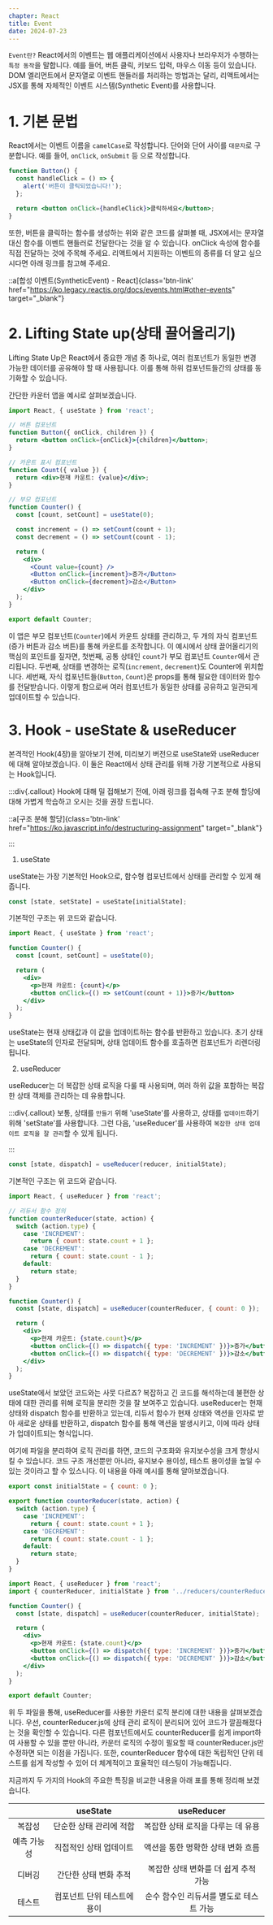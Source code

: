 ```yaml
---
chapter: React
title: Event
date: 2024-07-23
---
```


`Event란?` React에서의 이벤트는 웹 애플리케이션에서 사용자나 브라우저가 수행하는 `특정 동작`을 말합니다. 예를 들어, 버튼 클릭, 키보드 입력, 마우스 이동 등이 있습니다. DOM 엘리먼트에서 문자열로 이벤트 핸들러를 처리하는 방법과는 달리, 리액트에서는 JSX를 통해 자체적인 이벤트 시스템(Synthetic Event)를 사용합니다.

# 1. 기본 문법

React에서는 이벤트 이름을 `camelCase`로 작성합니다. 단어와 단어 사이를 `대문자`로 구분합니다. 예를 들어, `onClick`, `onSubmit` 등 으로 작성합니다.

```jsx
function Button() {
  const handleClick = () => {
    alert('버튼이 클릭되었습니다!');
  };

  return <button onClick={handleClick}>클릭하세요</button>;
}
```

또한, 버튼을 클릭하는 함수를 생성하는 위와 같은 코드를 살펴볼 때, JSX에서는 문자열 대신 함수를 이벤트 핸들러로 전달한다는 것을 알 수 있습니다. onClick 속성에 함수를 직접 전달하는 것에 주목해 주세요. 리액트에서 지원하는 이벤트의 종류를 더 알고 싶으시다면 아래 링크를 참고해 주세요.

::a[합성 이벤트(SyntheticEvent) - React]{class='btn-link' href="https://ko.legacy.reactjs.org/docs/events.html#other-events" target="\_blank"}

# 2. Lifting State up(상태 끌어올리기)

Lifting State Up은 React에서 중요한 개념 중 하나로, 여러 컴포넌트가 동일한 변경 가능한 데이터를 공유해야 할 때 사용됩니다. 이를 통해 하위 컴포넌트들간의 상태를 동기화할 수 있습니다.

간단한 카운터 앱을 예시로 살펴보겠습니다.

```jsx
import React, { useState } from 'react';

// 버튼 컴포넌트
function Button({ onClick, children }) {
  return <button onClick={onClick}>{children}</button>;
}

// 카운트 표시 컴포넌트
function Count({ value }) {
  return <div>현재 카운트: {value}</div>;
}

// 부모 컴포넌트
function Counter() {
  const [count, setCount] = useState(0);

  const increment = () => setCount(count + 1);
  const decrement = () => setCount(count - 1);

  return (
    <div>
      <Count value={count} />
      <Button onClick={increment}>증가</Button>
      <Button onClick={decrement}>감소</Button>
    </div>
  );
}

export default Counter;
```

이 앱은 부모 컴포넌트(`Counter`)에서 카운트 상태를 관리하고, 두 개의 자식 컴포넌트(증가 버튼과 감소 버튼)를 통해 카운트를 조작합니다. 이 예시에서 상태 끌어올리기의 핵심의 포인트를 짚자면, 첫번째, 공통 상태인 `count`가 부모 컴포넌트 `Counter`에서 관리됩니다. 두번째, 상태를 변경하는 로직(`increment`, `decrement`)도 Counter에 위치합니다. 세번째, 자식 컴포넌트들(`Button`, `Count`)은 props를 통해 필요한 데이터와 함수를 전달받습니다. 이렇게 함으로써 여러 컴포넌트가 동일한 상태를 공유하고 일관되게 업데이트할 수 있습니다.

# 3. Hook - useState & useReducer

본격적인 Hook(4장)을 알아보기 전에, 미리보기 버전으로 useState와 useReducer에 대해 알아보겠습니다. 이 둘은 React에서 상태 관리를 위해 가장 기본적으로 사용되는 Hook입니다.

:::div{.callout}
Hook에 대해 밀 접해보기 전에, 아래 링크를 접속해 구조 분해 할당에 대해 가볍게 학습하고 오시는 것을 권장 드립니다.

::a[구조 분해 할당]{class='btn-link' href="https://ko.javascript.info/destructuring-assignment" target="\_blank"}

:::

1. useState

useState는 가장 기본적인 Hook으로, 함수형 컴포넌트에서 상태를 관리할 수 있게 해줍니다.

```javascript
const [state, setState] = useState[initialState];
```

기본적인 구조는 위 코드와 같습니다.

```jsx
import React, { useState } from 'react';

function Counter() {
  const [count, setCount] = useState(0);

  return (
    <div>
      <p>현재 카운트: {count}</p>
      <button onClick={() => setCount(count + 1)}>증가</button>
    </div>
  );
}
```

useState는 현재 상태값과 이 값을 업데이트하는 함수를 반환하고 있습니다. 초기 상태는 useState의 인자로 전달되며, 상태 업데이트 함수를 호출하면 컴포넌트가 리렌더링됩니다.

2. useReducer

useReducer는 더 복잡한 상태 로직을 다룰 때 사용되며, 여러 하위 값을 포함하는 복잡한 상태 객체를 관리하는 데 유용합니다.

:::div{.callout}
보통, 상태를 `만들기` 위해 'useState'를 사용하고, 상태를 `업데이트`하기 위해 'setState'를 사용합니다. 그런 다음, 'useReducer'를 사용하여 `복잡한 상태 업데이트 로직을 잘 관리`할 수 있게 됩니다.

:::

```javascript
const [state, dispatch] = useReducer(reducer, initialState);
```

기본적인 구조는 위 코드와 같습니다.

```jsx
import React, { useReducer } from 'react';

// 리듀서 함수 정의
function counterReducer(state, action) {
  switch (action.type) {
    case 'INCREMENT':
      return { count: state.count + 1 };
    case 'DECREMENT':
      return { count: state.count - 1 };
    default:
      return state;
  }
}

function Counter() {
  const [state, dispatch] = useReducer(counterReducer, { count: 0 });

  return (
    <div>
      <p>현재 카운트: {state.count}</p>
      <button onClick={() => dispatch({ type: 'INCREMENT' })}>증가</button>
      <button onClick={() => dispatch({ type: 'DECREMENT' })}>감소</button>
    </div>
  );
}
```

useState에서 보았던 코드와는 사뭇 다르죠? 복잡하고 긴 코드를 해석하는데 불편한 상태에 대한 관리를 위해 로직을 분리한 것을 잘 보여주고 있습니다.
useReducer는 현재 상태와 dispatch 함수를 반환하고 있는데, 리듀서 함수가 현재 상태와 액션을 인자로 받아 새로운 상태를 반환하고, dispatch 함수를 통해 액션을 발생시키고, 이에 따라 상태가 업데이트되는 형식입니다.

여기에 파일을 분리하여 로직 관리를 하면, 코드의 구조화와 유지보수성을 크게 향상시킬 수 있습니다. 코드 구조 개선뿐만 아니라, 유지보수 용이성, 테스트 용이성을 높일 수 있는 것이라고 할 수 있스니다. 이 내용을 아래 예시를 통해 알아보겠습니다.

```javascript
export const initialState = { count: 0 };

export function counterReducer(state, action) {
  switch (action.type) {
    case 'INCREMENT':
      return { count: state.count + 1 };
    case 'DECREMENT':
      return { count: state.count - 1 };
    default:
      return state;
  }
}
```

```jsx
import React, { useReducer } from 'react';
import { counterReducer, initialState } from '../reducers/counterReducer';

function Counter() {
  const [state, dispatch] = useReducer(counterReducer, initialState);

  return (
    <div>
      <p>현재 카운트: {state.count}</p>
      <button onClick={() => dispatch({ type: 'INCREMENT' })}>증가</button>
      <button onClick={() => dispatch({ type: 'DECREMENT' })}>감소</button>
    </div>
  );
}

export default Counter;
```

위 두 파일을 통해, useReducer를 사용한 카운터 로직 분리에 대한 내용을 살펴보겠습니다. 우선, counterReducer.js에 상태 관리 로직이 분리되어 있어 코드가 깔끔해졌다는 것을 확인할 수 있습니다. 다른 컴포넌트에서도 counterReducer를 쉽게 import하여 사용할 수 있을 뿐만 아니라, 카운터 로직의 수정이 필요할 때 counterReducer.js만 수정하면 되는 이점을 가집니다. 또한, counterReducer 함수에 대한 독립적인 단위 테스트를 쉽게 작성할 수 있어 더 체계적이고 효율적인 테스팅이 가능해집니다.

지금까지 두 가지의 Hook의 주요한 특징을 비교한 내용을 아래 표를 통해 정리해 보겠습니다.

|             |          useState           |               useReducer                |
| :---------: | :-------------------------: | :-------------------------------------: |
|   복잡성    |   단순한 상태 관리에 적합   |    복잡한 상태 로직을 다루는 데 유용    |
| 예측 가능성 |   직접적인 상태 업데이트    |    액션을 통한 명확한 상태 변화 흐름    |
|   디버깅    |    간단한 상태 변화 추적    |  복잡한 상태 변화를 더 쉽게 추적 가능   |
|   테스트    | 컴포넌트 단위 테스트에 용이 | 순수 함수인 리듀서를 별도로 테스트 가능 |
